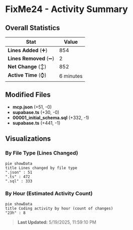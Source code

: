 # FixMe24 - Activity Summary 

## Overall Statistics

| Stat                   | Value                                                             |
| ---------------------- | ----------------------------------------------------------------- |
| **Lines Added** (➕)   | 854                                          |
| **Lines Removed** (➖) | 2                                        |
| **Net Change** (↕)    | 852                |
| **Active Time** (⌚)   | 6 minutes |


## Modified Files
- **mcp.json** (+51, -0)
- **supabase.ts** (+30, -0)
- **00001_initial_schema.sql** (+332, -1)
- **supabase.ts** (+441, -1)

## Visualizations

### By File Type (Lines Changed)

```mermaid
pie showData
title Lines changed by file type
".json" : 51
".ts" : 472
".sql" : 333
```

### By Hour (Estimated Activity Count)

```mermaid
pie showData
title Coding activity by hour (count of changes)
"23h" : 8
```


> **Last Updated:** 5/19/2025, 11:59:10 PM